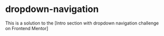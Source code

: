# dropdown-navigation
This is a solution to the [Intro section with dropdown navigation challenge on Frontend Mentor]
